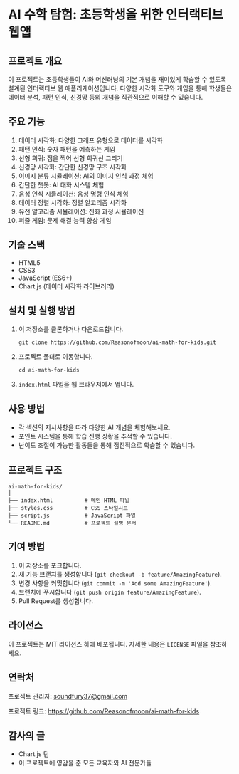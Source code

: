 
# AI 수학 탐험: 초등학생을 위한 인터랙티브 웹앱

## 프로젝트 개요
이 프로젝트는 초등학생들이 AI와 머신러닝의 기본 개념을 재미있게 학습할 수 있도록 설계된 인터랙티브 웹 애플리케이션입니다. 다양한 시각화 도구와 게임을 통해 학생들은 데이터 분석, 패턴 인식, 신경망 등의 개념을 직관적으로 이해할 수 있습니다.

## 주요 기능
1. 데이터 시각화: 다양한 그래프 유형으로 데이터를 시각화
2. 패턴 인식: 숫자 패턴을 예측하는 게임
3. 선형 회귀: 점을 찍어 선형 회귀선 그리기
4. 신경망 시각화: 간단한 신경망 구조 시각화
5. 이미지 분류 시뮬레이션: AI의 이미지 인식 과정 체험
6. 간단한 챗봇: AI 대화 시스템 체험
7. 음성 인식 시뮬레이션: 음성 명령 인식 체험
8. 데이터 정렬 시각화: 정렬 알고리즘 시각화
9. 유전 알고리즘 시뮬레이션: 진화 과정 시뮬레이션
10. 퍼즐 게임: 문제 해결 능력 향상 게임

## 기술 스택
- HTML5
- CSS3
- JavaScript (ES6+)
- Chart.js (데이터 시각화 라이브러리)

## 설치 및 실행 방법
1. 이 저장소를 클론하거나 다운로드합니다.
   ```
   git clone https://github.com/Reasonofmoon/ai-math-for-kids.git
   ```
2. 프로젝트 폴더로 이동합니다.
   ```
   cd ai-math-for-kids
   ```
3. `index.html` 파일을 웹 브라우저에서 엽니다.

## 사용 방법
- 각 섹션의 지시사항을 따라 다양한 AI 개념을 체험해보세요.
- 포인트 시스템을 통해 학습 진행 상황을 추적할 수 있습니다.
- 난이도 조절이 가능한 활동들을 통해 점진적으로 학습할 수 있습니다.

## 프로젝트 구조
```
ai-math-for-kids/
│
├── index.html          # 메인 HTML 파일
├── styles.css          # CSS 스타일시트
├── script.js           # JavaScript 파일
└── README.md           # 프로젝트 설명 문서
```

## 기여 방법
1. 이 저장소를 포크합니다.
2. 새 기능 브랜치를 생성합니다 (`git checkout -b feature/AmazingFeature`).
3. 변경 사항을 커밋합니다 (`git commit -m 'Add some AmazingFeature'`).
4. 브랜치에 푸시합니다 (`git push origin feature/AmazingFeature`).
5. Pull Request를 생성합니다.

## 라이선스
이 프로젝트는 MIT 라이선스 하에 배포됩니다. 자세한 내용은 `LICENSE` 파일을 참조하세요.

## 연락처
프로젝트 관리자: soundfury37@gmail.com

프로젝트 링크: https://github.com/Reasonofmoon/ai-math-for-kids

## 감사의 글
- Chart.js 팀
- 이 프로젝트에 영감을 준 모든 교육자와 AI 전문가들


